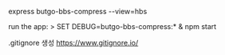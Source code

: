 express butgo-bbs-compress --view=hbs

run the app:
     > SET DEBUG=butgo-bbs-compress:* & npm start

.gitignore 생성
https://www.gitignore.io/